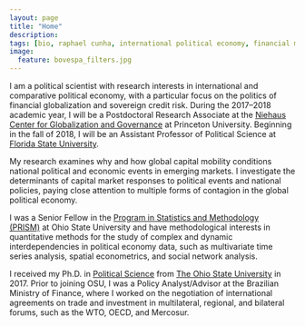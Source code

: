 ```yaml
---
layout: page
title: "Home"
description:
tags: [bio, raphael cunha, international political economy, financial markets, contagion, political methodology]
image:
  feature: bovespa_filters.jpg
---
```




I am a political scientist with research interests in international and comparative political economy, with a particular focus on the politics of financial globalization and sovereign credit risk. During the 2017–2018 academic year, I will be a Postdoctoral Research Associate at the <a href="http://ncgg-new.princeton.edu/" target="_blank">Niehaus Center for Globalization and Governance</a> at Princeton University. Beginning in the fall of 2018, I will be an Assistant Professor of Political Science at <a href="http://coss.fsu.edu/polisci/home" target="_blank">Florida State University</a>.

My research examines why and how global capital mobility conditions national political and economic events in emerging markets. I investigate the determinants of capital market responses to political events and national policies, paying close attention to multiple forms of contagion in the global political economy.

<!--- I analyze contagion dynamics from domestic to international investors in capital market reactions to politics, diffusion processes in governments' decisions to default on sovereign debt, as well as contagion in market assessments of government creditworthiness induced by investors' use of decision heuristics. --->

I was a Senior Fellow in the <a href="https://polisci.osu.edu/research/prism" target="_blank">Program in Statistics and Methodology (PRISM)</a> at Ohio State University and have methodological interests in quantitative methods for the study of complex and dynamic interdependencies in political economy data, such as multivariate time series analysis, spatial econometrics, and social network analysis.

I received my Ph.D. in <a href="http://www.polisci.osu.edu" target="_blank">Political Science</a> from <a href="http://www.polisci.osu.edu" target="_blank">The Ohio State University</a> in 2017. Prior to joining OSU, I was a Policy Analyst/Advisor at the Brazilian Ministry of Finance, where I worked on the negotiation of international agreements on trade and investment in multilateral, regional, and bilateral forums, such as the WTO, OECD, and Mercosur.
